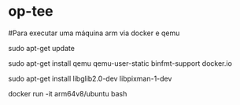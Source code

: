 # op-tee

#Para executar uma máquina arm via docker e qemu


  sudo apt-get update

  sudo apt-get install qemu qemu-user-static binfmt-support docker.io
  
  sudo apt-get install libglib2.0-dev libpixman-1-dev
  
  docker run -it arm64v8/ubuntu bash
